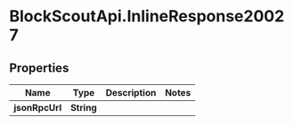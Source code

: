 # BlockScoutApi.InlineResponse20027

## Properties
Name | Type | Description | Notes
------------ | ------------- | ------------- | -------------
**jsonRpcUrl** | **String** |  | 

